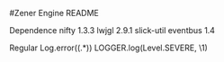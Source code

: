 #Zener Engine README

Dependence
nifty 1.3.3
lwjgl 2.9.1
slick-util
eventbus 1.4




Regular
Log\.error\((.*)\)
LOGGER\.log(Level\.SEVERE\, \1\)